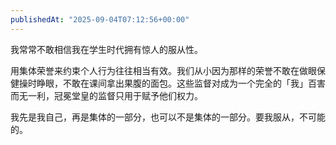 ```yaml
---
publishedAt: "2025-09-04T07:12:56+00:00"
---
```


我常常不敢相信我在学生时代拥有惊人的服从性。

用集体荣誉来约束个人行为往往相当有效。我们从小因为那样的荣誉不敢在做眼保健操时睁眼，不敢在课间拿出果腹的面包。这些监督对成为一个完全的「我」百害而无一利，冠冕堂皇的监督只用于赋予他们权力。

我先是我自己，再是集体的一部分，也可以不是集体的一部分。要我服从，不可能的。
